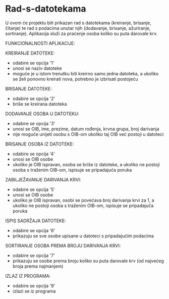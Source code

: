 # Rad-s-datotekama
U ovom će projektu biti prikazan rad s datotekama (kreiranje, brisanje, čitanje) te rad s podacima unutar njih (dodavanje, brisanje, ažuriranje, sortiranje). Aplikacija služi za praćenje osoba koliko su puta darovale krv.

FUNKCIONALNOSTI APLIKACIJE:

KREIRANJE DATOTEKE:
- odabire se opcija '1'
- unosi se naziv datoteke
- moguće je u istom trenutku biti kreirno samo jedna datoteka, a ukoliko se želi ponovno kreirati nova, potrebno je izbrisati postojeću

BRISANJE DATOTEKE:
- odabire se opcija '2'
- briše se kreirana datoteka

DODAVANJE OSOBA U DATOTEKU:
- odabire se opcija '3'
- unosi se OIB, ime, prezime, datum rođenja, krvna grupa, broj darivanja
- nije moguće unijeti osobu s OIB-om ukoliko taj OIB već postoji u datoteci

BRISANJE OSOBA IZ DATOTEKE:
- odabire se opcija '4'
- unosi se OIB osobe
- ukoliko je OIB ispravan, osoba se briše iz datoteke, a ukoliko ne postoji osoba s traženim OIB-om, ispisuje se pripadajuća poruka

ZABILJEŽAVANJE DARIVANJA KRVI:
- odabire se opcija '5'
- unosi se OIB osobe
- ukoliko je OIB ispravan, osobi se povećava broj darivanja krvi za 1, a ukoliko ne postoji osoba s traženim OIB-om, ispisuje se pripadajuća poruka

ISPIS SADRŽAJA DATOTEKE:
- odabire se opcija '6'
- prikazuju se sve osobe upisane u datoteci s pripadajućim podacima

SORTIRANJE OSOBA PREMA BROJU DARIVANJA KRVI:
- odabire se opcija '7'
- prikazuju se osobe prema broju koliko su puta darovale krv (od najvećeg broja prema najmanjem)

IZLAZ IZ PROGRAMA:
- odabire se opcija '9'
- izlazi se iz programa
